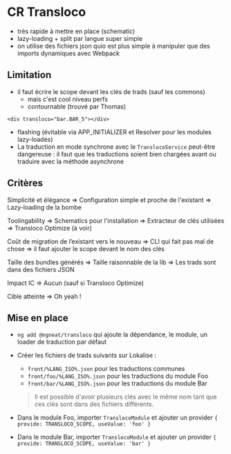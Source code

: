 # CR Transloco

* très rapide à mettre en place (schematic)
* lazy-loading + split par langue super simple
* on utilise des fichiers json quio est plus simple à manipuler que des imports dynamiques avec Webpack

## Limitation

* il faut écrire le scope devant les clés de trads (sauf les commons)
  * mais c'est cool niveau perfs
  * contournable (trouvé par Thomas)

`<div transloco="bar.BAR_5"></div>`

* flashing (évitable via APP_INITIALIZER et Resolver pour les modules lazy-loadés)
* La traduction en mode synchrone avec le `TranslocoService` peut-être dangereuse : il faut que les traductions soient bien chargées avant ou traduire avec la méthode asynchrone

## Critères

Simplicité et élégance
=> Configuration simple et proche de l'existant
=> Lazy-loading de la bombe

Toolingability
=> Schematics pour l'installation
=> Extracteur de clés utilisées
=> Transloco Optimize (à voir)

Coût de migration de l’existant vers le nouveau
=> CLI qui fait pas mal de chose
=> il faut ajouter le scope devant le nom des clés

Taille des bundles générés
=> Taille raisonnable de la lib
=> Les trads sont dans des fichiers JSON

Impact IC
=> Aucun (sauf si Transloco Optimize)

Cible atteinte
=> Oh yeah !

## Mise en place

* `ng add @ngneat/transloco` qui ajoute la dépendance, le module, un loader de traduction par défaut
* Créer les fichiers de trads suivants sur Lokalise :

  * `front/%LANG_ISO%.json` pour les traductions communes
  * `front/foo/%LANG_ISO%.json` pour les traductions du module Foo
  * `front/bar/%LANG_ISO%.json` pour les traductions du module Bar

  > Il est possible d'avoir plusieurs clés avec le même nom tant que ces clés sont dans des fichiers différents.

* Dans le module Foo, importer `TranslocoModule` et ajouter un provider `{ provide: TRANSLOCO_SCOPE, useValue: 'foo' }`
* Dans le module Bar, importer `TranslocoModule` et ajouter un provider `{ provide: TRANSLOCO_SCOPE, useValue: 'bar' }`

